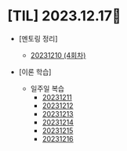 # [TIL] 2023.12.17📒

* [멘토링 정리]
  * [20231210 (4회차)](../Mentoring/20231217.md)
    
* [이론 학습]
  * 일주일 복습
    - [20231211](20231211.md)
    - [20231212](20231212.md)
    - [20231213](20231213.md)
    - [20231214](20231214.md)
    - [20231215](20231215.md)
    - [20231216](20231216.md)
